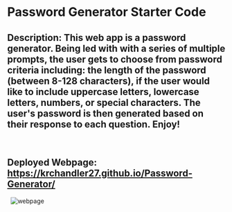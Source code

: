 # Password Generator Starter Code

## Description: This web app is a password generator. Being led with with a series of multiple prompts, the user gets to choose from password criteria including: the length of the password (between 8-128 characters), if the user would like to include uppercase letters, lowercase letters, numbers, or special characters. The user's password is then generated based on their response to each question. Enjoy!
&nbsp; 
## Deployed Webpage: https://krchandler27.github.io/Password-Generator/  
&nbsp; 
![webpage](https://user-images.githubusercontent.com/116527506/204446855-cfc23975-8056-4903-9992-a1bf6000730d.JPG)